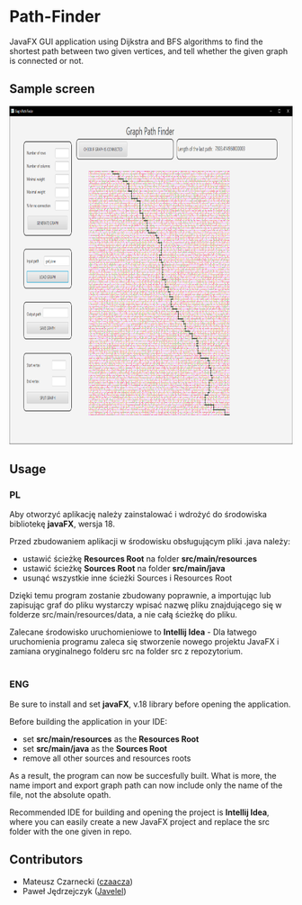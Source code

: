 # Path-Finder
JavaFX GUI application using Dijkstra and BFS algorithms to find the shortest path between two given vertices, and tell whether the given graph is connected or not.

## Sample screen
<img src="https://github.com/czaacza/Path-Finder/blob/master/img/mainImg.PNG" width="815" height="600"/>

## Usage
### PL
Aby otworzyć aplikację należy zainstalować i wdrożyć do środowiska bibliotekę **javaFX**, wersja 18.

Przed zbudowaniem aplikacji w środowisku obsługującym pliki .java należy:
- ustawić ścieżkę **Resources Root** na folder **src/main/resources**
- ustawić ścieżkę **Sources Root** na folder **src/main/java**
- usunąć wszystkie inne ścieżki Sources i Resources Root

Dzięki temu program zostanie zbudowany poprawnie, a importując lub zapisując graf do pliku wystarczy wpisać nazwę pliku znajdującego się w folderze  src/main/resources/data, a nie całą ścieżkę do pliku.

Zalecane środowisko uruchomieniowe to **Intellij Idea** - Dla łatwego uruchomienia programu zaleca się stworzenie nowego projektu JavaFX i zamiana oryginalnego folderu src na folder src z repozytorium.<br/><br/>

### ENG
Be sure to install and set **javaFX**, v.18 library before opening the application.

Before building the application in your IDE:
- set **src/main/resources** as the **Resources Root**
- set **src/main/java** as the **Sources Root**
- remove all other sources and resources roots

As a result, the program can now be succesfully built. What is more, the name import and export graph path can now include only the name of the file, not the absolute opath.

Recommended IDE for building and opening the project is **Intellij Idea**, where you can easily create a new JavaFX project and replace the src folder with the one given in repo.

## Contributors
- Mateusz Czarnecki ([czaacza](https://github.com/czaacza))
- Paweł Jędrzejczyk ([Javelel](https://github.com/Javelel))
